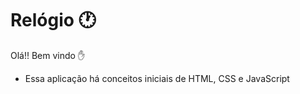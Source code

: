 # Relógio​ :clock1:

Olá!! Bem vindo :hand:

- Essa aplicação há conceitos iniciais de HTML, CSS e JavaScript

  